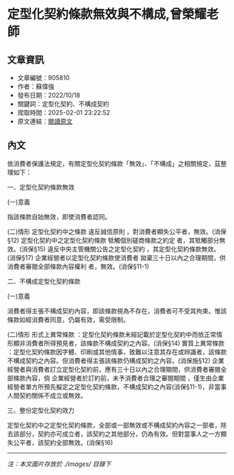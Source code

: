 # 定型化契約條款無效與不構成,曾榮耀老師

## 文章資訊
- 文章編號：905810
- 作者：蘇偉強
- 發布日期：2022/10/18
- 關鍵詞：定型化契約、不構成契約
- 爬取時間：2025-02-01 23:22:52
- 原文連結：[閱讀原文](https://real-estate.get.com.tw/Columns/detail.aspx?no=905810)

## 內文


依消費者保護法規定，有關定型化契約條款「無效」、「不構成」之相關規定，茲整理如下：


一、定型化契約條款無效


(一)意義


指該條款自始無效，即使消費者認同。


(二)情形
定型化契約中之條款
違反誠信原則
，對消費者顯失公平者，無效。(消保§12)
定型化契約中之定型化契約條款
牴觸個別磋商條款之約定
者，其牴觸部分無效。(消保§15)
違反中央主管機關公告之定型化契約
，其定型化契約條款無效。(消保§17)
企業經營者以定型化契約條款使消費者
拋棄三十日以內之合理期間，供消費者審閱全部條款內容權利
者，無效。(消保§11-1)


二、不構成定型化契約條款


(一)意義


消費者得主張不構成契約內容，即該條款視為不存在，消費者可不受其拘束。惟該條款如經消費者同意，仍屬有效，需受限制。


(二)情形
形式上異常條款
：定型化契約條款未經記載於定型化契約中而依正常情形顯非消費者所得預見者，該條款不構成契約之內容。(消保§14)
實質上異常條款
：定型化契約條款因字體、印刷或其他情事，致難以注意其存在或辨識者，該條款不構成契約之內容。但消費者得主張該條款仍構成契約之內容。(消保施§12)
企業經營者與消費者訂立定型化契約前，應有三十日以內之合理期間，供消費者審閱全部條款內容，倘
企業經營者於訂約前，未予消費者合理之審閱期間
，僅生由企業經營者單方所預先擬定之定型化契約條款，不構成契約之內容(消保§11-1)，非當事人間契約關係不成立或無效。


三、整份定型化契約效力


定型化契約中之定型化契約條款，全部或一部無效或不構成契約內容之一部者，除去該部分，契約亦可成立者，該契約之其他部分，仍為有效。但對當事人之一方顯失公平者，該契約全部無效。(消保§16)

---
*注：本文圖片存放於 ./images/ 目錄下*
